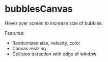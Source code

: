 # bubblesCanvas

Hover over screen to increase size of bubbles.

Features: 
- Randomized size, velocity, color
- Canvas resizing 
- Collision detection with edge of window
